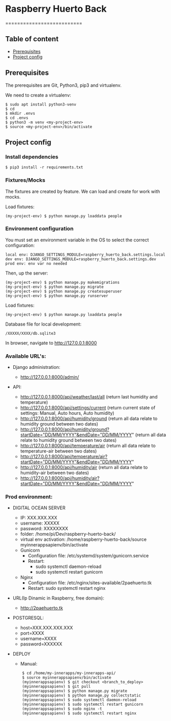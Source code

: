 # Raspberry Huerto Back
==========================

## Table of content
- [Prerequisites](#prerequisites)
- [Project config](#project-configuration)

## Prerequisites
The prerequisites are Git, Python3, pip3 and virtualenv.

We need to create a virtualenv:

```
$ sudo apt install python3-venv
$ cd
$ mkdir .envs
$ cd .envs
$ python3 -m venv <my-project-env>
$ source <my-project-env>/bin/activate
```

## Project config
### Install dependencies
```
$ pip3 install -r requirements.txt
```

### Fixtures/Mocks
The fixtures are created by feature. We can load and create for work with mocks.

Load fixtures:
```
(my-project-env) $ python manage.py loaddata people
```

### Environment configuration
You must set an environment variable in the OS to select the correct configuration: 
```
local env: DJANGO_SETTINGS_MODULE=raspberry_huerto_back.settings.local
dev env: DJANGO_SETTINGS_MODULE=raspberry_huerto_back.settings.dev
prod env: env var no needed
```

Then, up the server:
```
(my-project-env) $ python manage.py makemigrations
(my-project-env) $ python manage.py migrate
(my-project-env) $ python manage.py createsuperuser
(my-project-env) $ python manage.py runserver
```

Load fixtures:
```
(my-project-env) $ python manage.py loaddata people
```

Database file for local development:
```
/XXXXX/XXXX/db.sqlite3
```

In browser, navigate to http://127.0.0.1:8000

### Available URL's:
- Django administration:
    - http://127.0.0.1:8000/admin/

- API:
    - http://127.0.0.1:8000/api/weather/last/all (return last humidity and temperature)
    - http://127.0.0.1:8000/api/settings/current (return current state of settings: Manual, Auto hours, Auto humidity)
    - http://127.0.0.1:8000/api/humidity/ground (return all data relate to humidity ground between two dates)
    - http://127.0.0.1:8000/api/humidity/ground?startDate="DD/MM/YYYY"&endDate="DD/MM/YYYY" (return all data relate to humidity ground between two dates)
    - http://127.0.0.1:8000/api/temperature/air (return all data relate to temperature-air between two dates)
    - http://127.0.0.1:8000/api/temperature/air?startDate="DD/MM/YYYY"&endDate="DD/MM/YYYY"
    - http://127.0.0.1:8000/api/humidity/air (return all data relate to humidity-air between two dates)
    - http://127.0.0.1:8000/api/humidity/air?startDate="DD/MM/YYYY"&endDate="DD/MM/YYYY"

### Prod environment:
- DIGITAL OCEAN SERVER

    - IP: XXX.XXX.XXX
    - username: XXXXX
    - password: XXXXXXXX
    - folder: /home/pi/Dev/raspberry-huerto-back/
    - virtual env activation: /home/raspberry-huerto-back/source myinnerappsapienv/bin/activate
    - Gunicorn 
        - Configuration file: /etc/systemd/system/gunicorn.service
        - Restart: 
            - sudo systemctl daemon-reload
            - sudo systemctl restart gunicorn
    - Nginx
        - Configuration file: /etc/nginx/sites-available/2paehuerto.tk
        - Restart: sudo systemctl restart nginx
    
- URL(Ip Dinamic in Raspberry, free domain):
    - http://2paehuerto.tk
    
- POSTGRESQL:

    - host=XXX.XXX.XXX.XXX
    - port=XXXX
    - username=XXXX
    - password=XXXXXX
    
- DEPLOY 

    - Manual:
    ```
        $ cd /home/my-innerapps/my-innerapps-api/
        $ source myinnerappsapienv/bin/activate
        (myinnerappsapienv) $ git checkout <branch_to_deploy>
        (myinnerappsapienv) $ git pull
        (myinnerappsapienv) $ python manage.py migrate
        (myinnerappsapienv) $ python manage.py collectstatic
        (myinnerappsapienv) $ sudo systemctl daemon-reload
        (myinnerappsapienv) $ sudo systemctl restart gunicorn
        (myinnerappsapienv) $ sudo nginx -t
        (myinnerappsapienv) $ sudo systemctl restart nginx
     ```
    



